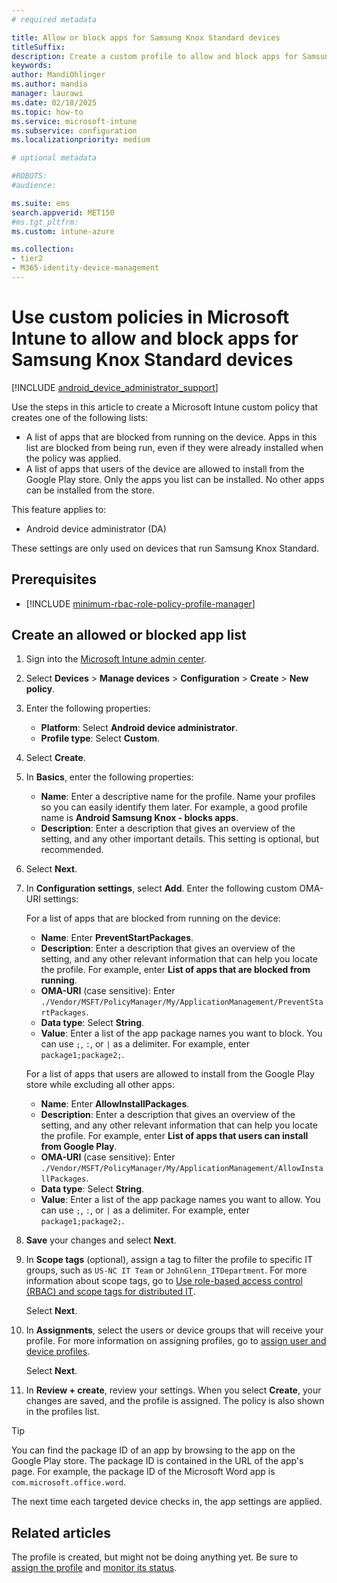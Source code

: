 ```yaml
---
# required metadata

title: Allow or block apps for Samsung Knox Standard devices
titleSuffix:
description: Create a custom profile to allow and block apps for Samsung Knox Standard Android device administrator devices using Microsoft Intune.
keywords:
author: MandiOhlinger
ms.author: mandia
manager: laurawi
ms.date: 02/18/2025
ms.topic: how-to
ms.service: microsoft-intune
ms.subservice: configuration
ms.localizationpriority: medium

# optional metadata

#ROBOTS:
#audience:

ms.suite: ems
search.appverid: MET150
#ms.tgt_pltfrm:
ms.custom: intune-azure

ms.collection:
- tier2
- M365-identity-device-management
---
```


# Use custom policies in Microsoft Intune to allow and block apps for Samsung Knox Standard devices 

[!INCLUDE [android_device_administrator_support](../includes/android-device-administrator-support.md)]

Use the steps in this article to create a Microsoft Intune custom policy that creates one of the following lists:

- A list of apps that are blocked from running on the device. Apps in this list are blocked from being run, even if they were already installed when the policy was applied.
- A list of apps that users of the device are allowed to install from the Google Play store. Only the apps you list can be installed. No other apps can be installed from the store.

This feature applies to:

- Android device administrator (DA)

These settings are only used on devices that run Samsung Knox Standard.

## Prerequisites

- [!INCLUDE [minimum-rbac-role-policy-profile-manager](../includes/minimum-rbac-role-policy-profile-manager.md)]

## Create an allowed or blocked app list

1. Sign into the [Microsoft Intune admin center](https://go.microsoft.com/fwlink/?linkid=2109431).
2. Select **Devices** > **Manage devices** > **Configuration** > **Create** > **New policy**.
3. Enter the following properties:

    - **Platform**: Select **Android device administrator**.
    - **Profile type**: Select **Custom**.

4. Select **Create**.
5. In **Basics**, enter the following properties:

    - **Name**: Enter a descriptive name for the profile. Name your profiles so you can easily identify them later. For example, a good profile name is **Android Samsung Knox - blocks apps**.
    - **Description**: Enter a description that gives an overview of the setting, and any other important details. This setting is optional, but recommended.

6. Select **Next**.
7. In **Configuration settings**, select **Add**. Enter the following custom OMA-URI settings:

    For a list of apps that are blocked from running on the device:

    - **Name**: Enter **PreventStartPackages**.
    - **Description**: Enter a description that gives an overview of the setting, and any other relevant information that can help you locate the profile. For example, enter **List of apps that are blocked from running**.
    - **OMA-URI** (case sensitive): Enter `./Vendor/MSFT/PolicyManager/My/ApplicationManagement/PreventStartPackages`.
    - **Data type**: Select **String**.
    - **Value**: Enter a list of the app package names you want to block. You can use `;`, `:`, or `|` as a delimiter. For example, enter `package1;package2;`.

    For a list of apps that users are allowed to install from the Google Play store while excluding all other apps:

    - **Name**: Enter **AllowInstallPackages**.
    - **Description**: Enter a description that gives an overview of the setting, and any other relevant information that can help you locate the profile. For example, enter **List of apps that users can install from Google Play**.
    - **OMA-URI** (case sensitive): Enter `./Vendor/MSFT/PolicyManager/My/ApplicationManagement/AllowInstallPackages`.
    - **Data type**: Select **String**.
    - **Value**: Enter a list of the app package names you want to allow. You can use `;`, `:`, or `|` as a delimiter. For example, enter `package1;package2;`.

8. **Save** your changes and select **Next**.
9. In **Scope tags** (optional), assign a tag to filter the profile to specific IT groups, such as `US-NC IT Team` or `JohnGlenn_ITDepartment`. For more information about scope tags, go to [Use role-based access control (RBAC) and scope tags for distributed IT](../fundamentals/scope-tags.md).

    Select **Next**.

10. In **Assignments**, select the users or device groups that will receive your profile. For more information on assigning profiles, go to [assign user and device profiles](device-profile-assign.md).

    Select **Next**.

11. In **Review + create**, review your settings. When you select **Create**, your changes are saved, and the profile is assigned. The policy is also shown in the profiles list.

> [!TIP]
> You can find the package ID of an app by browsing to the app on the Google Play store. The package ID is contained in the URL of the app's page. For example, the package ID of the Microsoft Word app is `com.microsoft.office.word`.

The next time each targeted device checks in, the app settings are applied.

## Related articles

The profile is created, but might not be doing anything yet. Be sure to [assign the profile](device-profile-assign.md) and [monitor its status](device-profile-monitor.md).
